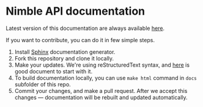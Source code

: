 Nimble API documentation
========================

Latest version of this documentation are always available [here](http://nimble.readthedocs.org/en/latest/ "Welcome to Nimble API documentation! &mdash; Nimble API 1.0.0 documentation"). 

If you want to contribute, you can do it in few simple steps.

1. Install [Sphinx](http://nimble.readthedocs.org/en/latest/ "Welcome to Nimble API documentation! &mdash; Nimble API 1.0.0 documentation") documentation generator.
2. Fork this repository and clone it locally.
3. Make your updates. We're using reStructuredText syntax, and [here](http://sphinx-doc.org/tutorial.html "First Steps with Sphinx &mdash; Sphinx 1.1.3 documentation") is good document to start with it.
4. To build documentation locally, you can use `make html` command in `docs` subfolder of this repo.
5. Commit your changes, and make a pull request. After we accept this changes — documentation will be rebuilt and updated automatically.
